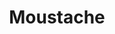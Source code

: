 ---
title: Moustache
crosslinks:
- CanadianForces
- IDontWorkHereLady
- HistoryPorn
- '2015'
- livven
- lisp
- chesthairporn
- dataisugly
- wicked_edge
- OldSchoolCool
- malehairadvice
---
